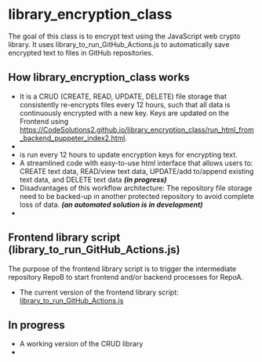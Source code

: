 # library_encryption_class

The goal of this class is to encrypt text using the JavaScript web crypto library. It uses library_to_run_GitHub_Actions.js to automatically save encrypted text to files in GitHub repositories.

## How library_encryption_class works
  - It is a CRUD (CREATE, READ, UPDATE, DELETE) file storage that consistently re-encrypts files every 12 hours, such that all data is continuously encrypted with a new key. Keys are updated on the Frontend using https://CodeSolutions2.github.io/library_encryption_class/run_html_from_backend_puppeter_index2.html.
  -
  -   is run every 12 hours to update encryption keys for encrypting text.
  - A streamlined code with easy-to-use html interface that allows users to: CREATE text data, READ/view text data, UPDATE/add to/append existing text data, and DELETE text data  ***(in progress)***
  - Disadvantages of this workflow architecture: The repository file storage need to be backed-up in another protected repository to avoid complete loss of data. ***(an automated solution is in development)***
  - 
## Frontend library script (library_to_run_GitHub_Actions.js)
The purpose of the frontend library script is to trigger the intermediate repository RepoB to start frontend and/or backend processes for RepoA.
  - The current version of the frontend library script: [library_to_run_GitHub_Actions.js](https://github.com/CodeSolutions2/library_to_run_GitHub_Actions)

## In progress
- A working version of the CRUD library
- 
